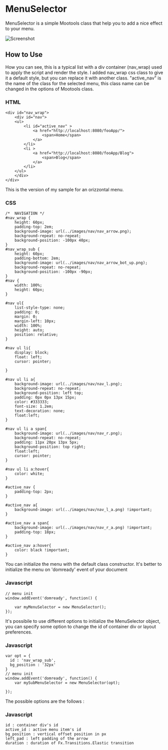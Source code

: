 MenuSelector
===========

MenuSelector is a simple Mootools class that help you to add a nice effect to your menu.

![Screenshot](http://franziale.netsons.org/MenuSelector/screen.png)

How to Use
----------

How you can see, this is a typical list with a div container (nav_wrap) used to apply the script and render the style. I added nav_wrap css class to give it a default style, but you can replace it with another class.
"active_nav" is the name of the class for the selected menu, this class name can be changed in the options of Mootools class. 

### HTML
	<div id="nav_wrap">
		<div id="nav">
		<ul>
			<li id="active_nav" >
				<a href="http://localhost:8080/fooApp/">
					<span>Home</span> 
				</a>
			</li>
			<li >
				<a href="http://localhost:8080/fooApp/Blog">
					<span>Blog</span>
				</a>
			</li>
		</ul>
		</div>
	</div> 

This is the version of my sample for an orizzontal menu.

### CSS
	/*  NAVIGATION */
	#nav_wrap {
		height: 60px; 
		padding-top: 2em;
		background-image: url(../images/nav/nav_arrow.png); 
		background-repeat: no-repeat;
		background-position: -100px 40px;
	}
	#nav_wrap_sub {
		height: 60px; 
		padding-bottom: 2em;
		background-image: url(../images/nav/nav_arrow_bot_up.png); 
		background-repeat: no-repeat;
		background-position: -100px -90px;
	}
	#nav {
		width: 100%;
		height: 60px;
	}
	
	#nav ul{
		list-style-type: none;
		padding: 0;
		margin: 0;
		margin-left: 10px;
		width: 100%;
		height: auto;
		position: relative;
	}
		
	#nav ul li{
		display: block;
		float: left;
		cursor: pointer;
		
	}
			
	#nav ul li a{
		background-image: url(../images/nav/nav_l.png); 
		background-repeat: no-repeat;
		background-position: left top;
		padding: 0px 0px 13px 15px;
		color: #333333;
		font-size: 1.2em;
		text-decoration: none;
		float:left;
	}
				
	#nav ul li a span{
		background-image: url(../images/nav/nav_r.png); 
		background-repeat: no-repeat;
		padding: 11px 20px 13px 5px;
		background-position: top right;
		float:left;
		cursor: pointer;
	}
				
	#nav ul li a:hover{
		color: white;
	}
						
	#active_nav {
		padding-top: 2px;
	}
	
	#active_nav a{ 
		background-image: url(../images/nav/nav_l_a.png) !important;	 							
	}
	
	#active_nav a span{
		background-image: url(../images/nav/nav_r_a.png) !important; 
		padding-top: 18px;
	}
						
	#active_nav a:hover{
		color: black !important;
	}

You can initialize the menu with the default class constructor. It's better to initialize the menu on 'domready' event of your document

### Javascript
	// menu init
	window.addEvent('domready', function() {
		
		var myMenuSelector = new MenuSelector();
	});
	
It's possibile to use different options to initialize the MenuSelector object, you can specify some option to change the id of container div or layout preferences.

### Javascript

	var opt = { 
	  id : 'nav_wrap_sub',
	  bg_position : '32px'
	}
	// menu init
	window.addEvent('domready', function() {
		var mySubMenuSelector = new MenuSelector(opt);
		
	});	

The possible options are the follows :

### Javascript
	id : container div's id
	active_id : active menu item's id
	bg_position : vertical offset position in px 
	left_pad : left padding of the arrow
	duration : duration of Fx.Transitions.Elastic transition
